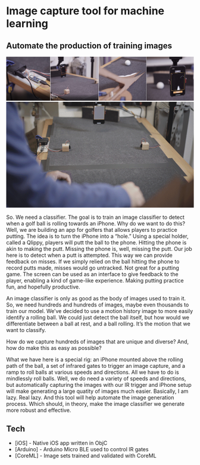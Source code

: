 # Image capture tool for machine learning
## Automate the production of training images

![putt_ml](ml_github.jpg)
![gif](rolling_gif_comp.gif)

So. We need a classifier. The goal is to train an image classifier to detect when a golf ball is rolling towards an iPhone. Why do we want to do this? Well, we are building an app for golfers that allows players to practice putting. The idea is to turn the iPhone into a “hole.” Using a special holder, called a Qlippy, players will putt the ball to the phone. Hitting the phone is akin to making the putt. Missing the phone is, well, missing the putt. Our job here is to detect when a putt is attempted. This way we can provide feedback on misses. If we simply relied on the ball hitting the phone to record putts made, misses would go untracked. Not great for a putting game. The screen can be used as an interface to give feedback to the player, enabling a kind of game-like experience. Making putting practice fun, and hopefully productive.

An image classifier is only as good as the body of images used to train it. So, we need hundreds and hundreds of images, maybe even thousands to train our model. We’ve decided to use a motion history image to more easily identify a rolling ball. We could just detect the ball itself, but how would we differentiate between a ball at rest, and a ball rolling. It’s the motion that we want to classify.

How do we capture hundreds of images that are unique and diverse? And, how do make this as easy as possible?

What we have here is a special rig: an iPhone mounted above the rolling path of the ball, a set of infrared gates to trigger an image capture, and a ramp to roll balls at various speeds and directions. All we have to do is mindlessly roll balls. Well, we do need a variety of speeds and directions, but automatically capturing the images with our IR trigger and iPhone setup will make generating a large quatity of images much easier. Basically, I am lazy. Real lazy. And this tool will help automate the image generation process. Which should, in theory, make the image classifier we generate more robust and effective.

## Tech

- [iOS] - Native iOS app written in ObjC
- [Arduino] - Arduino Micro BLE used to control IR gates
- [CoreML] - Image sets trained and validated with CoreML